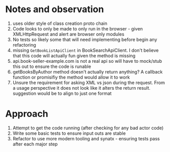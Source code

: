 # Notes and observation

1. uses older style of class creation proto chain
2. Code looks to only be made to only run in the browser - given XMLHttpRequest and alert are browser only modules
3. No tests so likely some that will need implementing before begin any refactoring
4. missing `GetBookListApiClient` in BookSearchApiClient. I don't believe that this code will actually fun given the method is missing
5. api.book-seller-example.com is not a real api so will have to mock/stub this out to ensure the code is runable
6. getBooksByAuthor method doesn't actually return anything? A callback function or promisifiy the method would allow it to work
7. Unsure the requirement for asking XML vs json during the request. From a usage perspective it does not look like it alters the return result. suggestion would be to align to just one format

# Approach

1. Attempt to get the code running (after checking for any bad actor code)
2. Write some basic tests to ensure input outs are stable
3. Refactor to use more modern tooling and synatx - ensuring tests pass after each major step
